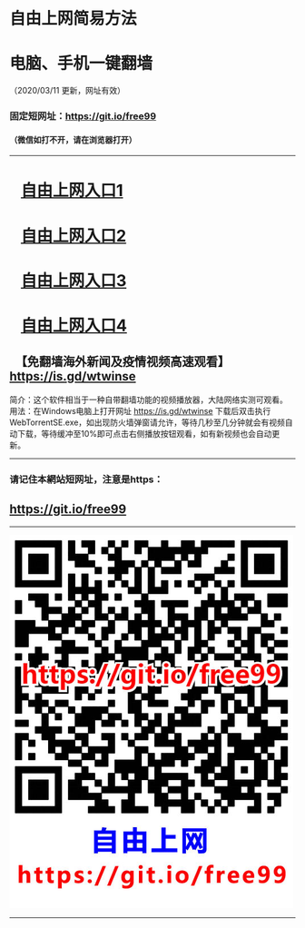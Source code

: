 # 自由上网简易方法

# 电脑、手机一键翻墙

（2020/03/11 更新，网址有效）

### 固定短网址：https://git.io/free99

#### （微信如打不开，请在浏览器打开）


***




# &nbsp;&nbsp; <a href="https://d335tze24xduyy.cloudfront.net/?DkgDDyCM4t=diVl_&8y6=7U94&6LKGT-b4=lV&tykjWCD=7cwWtWGu&qPSE8PlZn7=OFLFHEP&SgQMi#11960123" target="_blank">自由上网入口1</a>

# &nbsp;&nbsp; <a href="https://github.com/begood0513/goodnews/blob/master/README.md" target="_blank">自由上网入口2</a>

# &nbsp;&nbsp; <a href="https://github.com/oGate2/oo/blob/master/README.md" target="_blank">自由上网入口3</a>

# &nbsp;&nbsp; <a href="https://github.com/djerb2399/www/blob/master/README.md" target="_blank">自由上网入口4</a>

## &nbsp;&nbsp;【免翻墙海外新闻及疫情视频高速观看】https://is.gd/wtwinse
简介：这个软件相当于一种自带翻墙功能的视频播放器，大陆网络实测可观看。
用法：在Windows电脑上打开网址 https://is.gd/wtwinse 下载后双击执行WebTorrentSE.exe，如出现防火墙弹窗请允许，等待几秒至几分钟就会有视频自动下载，等待缓冲至10%即可点击右侧播放按钮观看，如有新视频也会自动更新。

***

### 请记住本網站短网址，注意是https：

## https://git.io/free99


***

<p><img src="https://raw.githubusercontent.com/cunzhen99/zhen99/master/free99.jpg"></p> 

<p></p>

***

